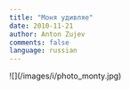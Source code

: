 ```yaml
---
title: "Моня удивляе"
date: 2010-11-21
author: Anton Zujev
comments: false
language: russian
---
```


<div class="fotorama" data-width="100%" data-allowfullscreen="native">
    ![](/images/i/photo_monty.jpg)
</div>